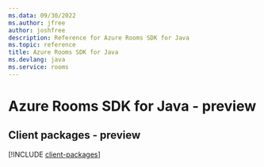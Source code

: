 ```yaml
---
ms.data: 09/30/2022
ms.author: jfree
author: joshfree
description: Reference for Azure Rooms SDK for Java
ms.topic: reference
title: Azure Rooms SDK for Java
ms.devlang: java
ms.service: rooms
---
```

# Azure Rooms SDK for Java - preview

## Client packages - preview
[!INCLUDE [client-packages](rooms-client-index.md)]